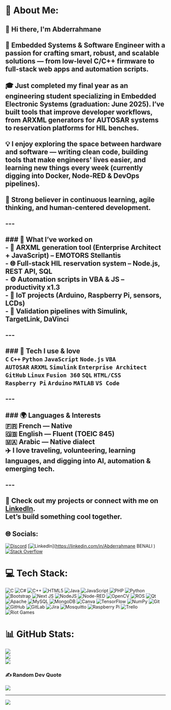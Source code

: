 # 💫 About Me:
## 👋 Hi there, I'm Abderrahmane<br><br>🚀 Embedded Systems & Software Engineer with a passion for crafting smart, robust, and scalable solutions — from low-level C/C++ firmware to full-stack web apps and automation scripts.<br><br>🎓 Just completed my final year as an engineering student specializing in Embedded Electronic Systems (graduation: June 2025). I’ve built tools that improve developer workflows, from ARXML generators for AUTOSAR systems to reservation platforms for HIL benches.<br><br>💡 I enjoy exploring the space between hardware and software — writing clean code, building tools that make engineers' lives easier, and learning new things every week (currently digging into Docker, Node-RED & DevOps pipelines).<br><br>🧠 Strong believer in continuous learning, agile thinking, and human-centered development.<br><br>---<br><br>### 💼 What I’ve worked on<br>- 🔧 ARXML generation tool (Enterprise Architect + JavaScript) – EMOTORS Stellantis<br>- 🌐 Full-stack HIL reservation system – Node.js, REST API, SQL<br>- ⚙️ Automation scripts in VBA & JS – productivity x1.3<br>- 🤖 IoT projects (Arduino, Raspberry Pi, sensors, LCDs)<br>- 🧪 Validation pipelines with Simulink, TargetLink, DaVinci<br><br>---<br><br>### 🧰 Tech I use & love<br>`C` `C++` `Python` `JavaScript` `Node.js` `VBA`  <br>`AUTOSAR` `ARXML` `Simulink` `Enterprise Architect`  <br>`GitHub` `Linux` `Fusion 360` `SQL` `HTML/CSS`  <br>`Raspberry Pi` `Arduino` `MATLAB` `VS Code`  <br><br>---<br><br>### 🌍 Languages & Interests<br>🇫🇷 French — Native  <br>🇬🇧 English — Fluent (TOEIC 845)  <br>🇲🇦 Arabic — Native dialect  <br>✈️ I love traveling, volunteering, learning languages, and digging into AI, automation & emerging tech.<br><br>---<br><br>🔗 Check out my projects or connect with me on [LinkedIn](https://linkedin.com/in/abderrahmane-benali).  <br>Let’s build something cool together.<br>


## 🌐 Socials:
[![Discord](https://img.shields.io/badge/Discord-%237289DA.svg?logo=discord&logoColor=white)](https://discord.gg/506850307884449827) [![LinkedIn](https://img.shields.io/badge/LinkedIn-%230077B5.svg?logo=linkedin&logoColor=white)](https://linkedin.com/in/Abderrahmane BENALI ) [![Stack Overflow](https://img.shields.io/badge/-Stackoverflow-FE7A16?logo=stack-overflow&logoColor=white)](https://stackoverflow.com/users/RzmLegh) 

# 💻 Tech Stack:
![C](https://img.shields.io/badge/c-%2300599C.svg?style=for-the-badge&logo=c&logoColor=white) ![C#](https://img.shields.io/badge/c%23-%23239120.svg?style=for-the-badge&logo=csharp&logoColor=white) ![C++](https://img.shields.io/badge/c++-%2300599C.svg?style=for-the-badge&logo=c%2B%2B&logoColor=white) ![HTML5](https://img.shields.io/badge/html5-%23E34F26.svg?style=for-the-badge&logo=html5&logoColor=white) ![Java](https://img.shields.io/badge/java-%23ED8B00.svg?style=for-the-badge&logo=openjdk&logoColor=white) ![JavaScript](https://img.shields.io/badge/javascript-%23323330.svg?style=for-the-badge&logo=javascript&logoColor=%23F7DF1E) ![PHP](https://img.shields.io/badge/php-%23777BB4.svg?style=for-the-badge&logo=php&logoColor=white) ![Python](https://img.shields.io/badge/python-3670A0?style=for-the-badge&logo=python&logoColor=ffdd54) ![Bootstrap](https://img.shields.io/badge/bootstrap-%238511FA.svg?style=for-the-badge&logo=bootstrap&logoColor=white) ![Next JS](https://img.shields.io/badge/Next-black?style=for-the-badge&logo=next.js&logoColor=white) ![NodeJS](https://img.shields.io/badge/node.js-6DA55F?style=for-the-badge&logo=node.js&logoColor=white) ![Node-RED](https://img.shields.io/badge/Node--RED-%238F0000.svg?style=for-the-badge&logo=node-red&logoColor=white) ![OpenCV](https://img.shields.io/badge/opencv-%23white.svg?style=for-the-badge&logo=opencv&logoColor=white) ![ROS](https://img.shields.io/badge/ros-%230A0FF9.svg?style=for-the-badge&logo=ros&logoColor=white) ![Qt](https://img.shields.io/badge/Qt-%23217346.svg?style=for-the-badge&logo=Qt&logoColor=white) ![Apache](https://img.shields.io/badge/apache-%23D42029.svg?style=for-the-badge&logo=apache&logoColor=white) ![MySQL](https://img.shields.io/badge/mysql-4479A1.svg?style=for-the-badge&logo=mysql&logoColor=white) ![MongoDB](https://img.shields.io/badge/MongoDB-%234ea94b.svg?style=for-the-badge&logo=mongodb&logoColor=white) ![Canva](https://img.shields.io/badge/Canva-%2300C4CC.svg?style=for-the-badge&logo=Canva&logoColor=white) ![TensorFlow](https://img.shields.io/badge/TensorFlow-%23FF6F00.svg?style=for-the-badge&logo=TensorFlow&logoColor=white) ![NumPy](https://img.shields.io/badge/numpy-%23013243.svg?style=for-the-badge&logo=numpy&logoColor=white) ![Git](https://img.shields.io/badge/git-%23F05033.svg?style=for-the-badge&logo=git&logoColor=white) ![GitHub](https://img.shields.io/badge/github-%23121011.svg?style=for-the-badge&logo=github&logoColor=white) ![GitLab](https://img.shields.io/badge/gitlab-%23181717.svg?style=for-the-badge&logo=gitlab&logoColor=white) ![Jira](https://img.shields.io/badge/jira-%230A0FFF.svg?style=for-the-badge&logo=jira&logoColor=white) ![Mosquitto](https://img.shields.io/badge/mosquitto-%233C5280.svg?style=for-the-badge&logo=eclipsemosquitto&logoColor=white) ![Raspberry Pi](https://img.shields.io/badge/-Raspberry_Pi-C51A4A?style=for-the-badge&logo=Raspberry-Pi) ![Trello](https://img.shields.io/badge/Trello-%23026AA7.svg?style=for-the-badge&logo=Trello&logoColor=white) ![Riot Games](https://img.shields.io/badge/riotgames-D32936.svg?style=for-the-badge&logo=riotgames&logoColor=white)
# 📊 GitHub Stats:
![](https://github-readme-stats.vercel.app/api?username=rahm0x&theme=merko&hide_border=false&include_all_commits=false&count_private=false)<br/>
![](https://nirzak-streak-stats.vercel.app/?user=rahm0x&theme=merko&hide_border=false)<br/>
![](https://github-readme-stats.vercel.app/api/top-langs/?username=rahm0x&theme=merko&hide_border=false&include_all_commits=false&count_private=false&layout=compact)

### ✍️ Random Dev Quote
![](https://quotes-github-readme.vercel.app/api?type=horizontal&theme=radical)

---
[![](https://visitcount.itsvg.in/api?id=rahm0x&icon=0&color=0)](https://visitcount.itsvg.in)

<!-- Proudly created with GPRM ( https://gprm.itsvg.in ) -->
